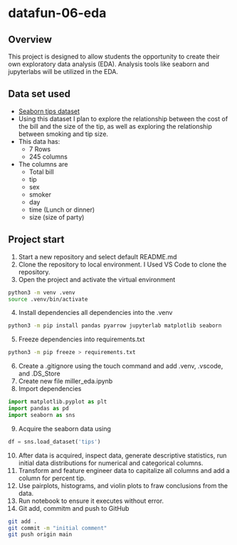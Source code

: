 # datafun-06-eda

## Overview
This project is designed to allow students the opportunity to create their own exploratory data analysis (EDA). Analysis tools like seaborn and jupyterlabs will be utilized in the EDA. 

## Data set used
- [Seaborn tips dataset](https://github.com/mwaskom/seaborn-data/blob/master/tips.csv)
- Using this dataset I plan to explore the relationship between the cost of the bill and the size of the tip,
as well as exploring the relationship between smoking and tip size. 
- This data has:
    - 7 Rows
    - 245 columns
- The columns are 
    - Total bill
    - tip
    - sex
    - smoker
    - day
    - time (Lunch or dinner)
    - size (size of party)


## Project start
1. Start a new repository and select default README.md
2. Clone the repository to local environment. I Used VS Code to clone the repository. 
3. Open the project and activate the virtual environment
```bash
python3 -m venv .venv
source .venv/bin/activate
```
4. Install dependencies all dependencies into the .venv
```bash
python3 -m pip install pandas pyarrow jupyterlab matplotlib seaborn
```
5. Freeze dependencies into requirements.txt
 ```bash
 python3 -m pip freeze > requirements.txt
  ```
6.  Create a .gitignore using the touch command and add .venv, .vscode, and .DS_Store
7. Create new file miller_eda.ipynb
8. Import dependencies 
```python
import matplotlib.pyplot as plt
import pandas as pd
import seaborn as sns
```
9. Acquire the seaborn data using 
```python
df = sns.load_dataset('tips')
```
10. After data is acquired, inspect data, generate descriptive statistics, run initial data distributions for numerical and categorical columns. 
11. Transform and feature engineer data to capitalize all columns and add a column for percent tip. 
12. Use pairplots, histograms, and violin plots to fraw conclusions from the data. 
13. Run notebook to ensure it executes without error.
14. Git add, commitm and push to GitHub
```bash
git add .
git commit -m "initial comment"
git push origin main   
``` 